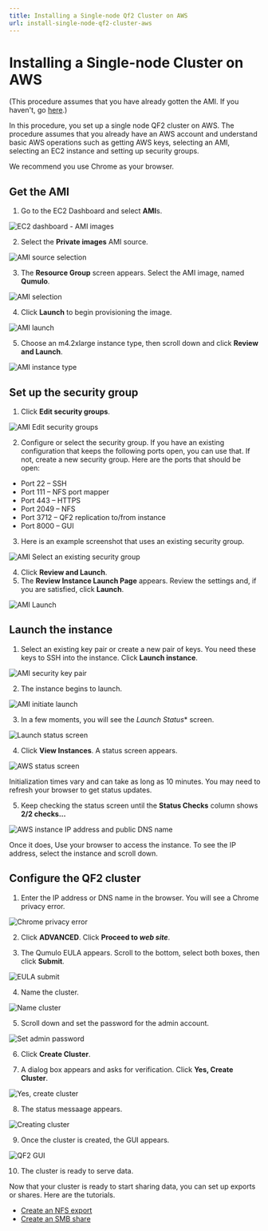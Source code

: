 ```yaml
---
title: Installing a Single-node Qf2 Cluster on AWS
url: install-single-node-qf2-cluster-aws
---
```

# Installing a Single-node Cluster on AWS

(This procedure assumes that you have already gotten the AMI. If you haven't, go [here](/evaluate/download/ami).)

In this procedure, you set up a single node QF2 cluster on AWS. The procedure assumes that you already have an AWS account and understand basic AWS operations such as getting AWS keys, selecting an AMI, selecting an EC2 instance and setting up security groups. 

We recommend you use Chrome as your browser.

## Get the AMI

1. Go to the EC2 Dashboard and select **AMI**s.

![EC2 dashboard - AMI images](images/aws-images-ami.png)

2. Select the **Private images** AMI source.

![AMI source selection](images/aws-ami-selection.png)

3. The **Resource Group** screen appears. Select the AMI image, named **Qumulo**.

![AMI selection](images/aws-ami-imagechoose.png)

4. Click **Launch** to begin provisioning the image.

![AMI launch](images/aws-ami-launch-1.png)

5. Choose an m4.2xlarge instance type, then scroll down and click **Review and Launch**. 

![AMI instance type](images/aws-ami-instancetype-launch.png)

## Set up the security group

1. Click **Edit security groups**.

![AMI Edit security groups](images/aws-ami-editsecuritygroups-1.png)

2. Configure or select the security group. If you have an existing configuration that keeps the following ports open, you can use that. If not, create a new security group. Here are the ports that should be open:

* Port 22 &ndash; SSH
* Port 111 &ndash; NFS port mapper
* Port 443 &ndash; HTTPS
* Port 2049 &ndash; NFS
* Port 3712 &ndash; QF2 replication to/from instance
* Port 8000 &ndash; GUI

3. Here is an example screenshot that uses an existing security group. 

![AMI Select an existing security group](images/aws-ami-selectexisting-sec-group-2.png)

4. Click **Review and Launch**.
5. The **Review Instance Launch Page** appears. Review the settings and, if you are satisfied, click **Launch**.

![AMI Launch](images/ami-reviewandlaunch.png)

## Launch the instance

1. Select an existing key pair or create a new pair of keys. You need these keys to SSH into the instance. Click **Launch instance**.

![AMI security key pair](images/ami-launch-seckeypair.png)

2. The instance begins to launch.

![AMI initiate launch](images/ami-initiateinstancelaunch.png)

3. In a few moments, you will see the *Launch Status** screen. 

![Launch status screen](images/aws-launch-status-1.png)

4. Click **View Instances**. A status screen appears.

![AWS status screen](images/aws-instance-status-1.png)

Initialization times vary and can take as long as 10 minutes. You may need to refresh your browser to get status updates.

5. Keep checking the status screen until the **Status Checks** column shows **2/2 checks...**

![AWS instance IP address and public DNS name](images/aws-address.png)

Once it does, Use your browser to access the instance. To see the IP address, select the instance and scroll down. 

## Configure the QF2 cluster

1. Enter the IP address or DNS name in the browser. You will see a Chrome privacy error.

![Chrome privacy error](images/chrome-privacyerror.png)

2. Click **ADVANCED**. Click **Proceed to *web site***.

3. The Qumulo EULA appears. Scroll to the bottom, select both boxes, then click **Submit**.

![EULA submit](images/chrome-eula-submit.png)

4. Name the cluster. 

![Name cluster](images/chrome-createcluster-name.png)

5. Scroll down and set the password for the admin account.

![Set admin password](images/chrome-adminpassword.png)

6. Click **Create Cluster**.

7. A dialog box appears and asks for verification. Click **Yes, Create Cluster**.

![Yes, create cluster](images/chrome-createcluster-verify.png)

8. The status messaage appears.

![Creating cluster](images/chrome-creatingcluster-dialog.png)

9. Once the cluster is created, the GUI appears.

![QF2 GUI](images/chrome-qumulo-gui.png)

10. The cluster is ready to serve data.

Now that your cluster is ready to start sharing data, you can set up exports or shares. Here are the tutorials.

* [Create an NFS export](/resources/how-to/create-an-nfs-export)
* [Create an SMB share](/resources/how-to/create-smb-share)








